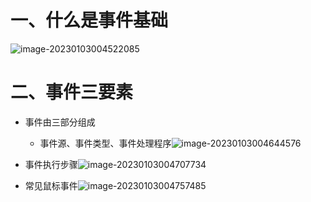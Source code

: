 # 一、什么是事件基础

![image-20230103004522085](https://yrecord.oss-cn-hangzhou.aliyuncs.com/picture/202301030045168.png)

# 二、事件三要素

- 事件由三部分组成
  - 事件源、事件类型、事件处理程序![image-20230103004644576](https://yrecord.oss-cn-hangzhou.aliyuncs.com/picture/202301030046631.png)

- 事件执行步骤![image-20230103004707734](https://yrecord.oss-cn-hangzhou.aliyuncs.com/picture/202301030047812.png)

- 常见鼠标事件![image-20230103004757485](https://yrecord.oss-cn-hangzhou.aliyuncs.com/picture/202301030047570.png)



